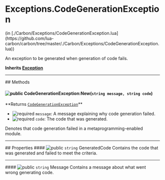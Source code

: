 <link href="../../style.css" rel="stylesheet" type="text/css"/>
<h1 class="class-title">Exceptions.CodeGenerationException</h1>
<span class="file-link">(in [./Carbon/Exceptions/CodeGenerationException.lua](https://github.com/lua-carbon/carbon/tree/master/./Carbon/Exceptions/CodeGenerationException.lua))</span><br/>

An exception to be generated when generation of code fails.

**Inherits <a href="Classes/Exception">Exception</a>**

<hr />
## Methods
<h4 class="method-name"><img class="doc-image" alt="public" src="https://img.shields.io/badge/ -public-11b237.svg?style=flat-square" />  CodeGenerationException:New(<code>string message, string code</code>)</h4>
**<span class="method-returns">Returns <code><a href="Classes/Exceptions.CodeGenerationException">CodeGenerationException</a></code></span>**

- <img class="doc-image" alt="required" src="https://img.shields.io/badge/%20-required-ff9600.svg?style=flat-square" />  `message`: A message explaining why code generation failed.
- <img class="doc-image" alt="required" src="https://img.shields.io/badge/%20-required-ff9600.svg?style=flat-square" />  `code`: The code that was generated.

Denotes that code generation failed in a metaprogramming-enabled module.


<hr />
## Properties
#### <img class="doc-image" alt="public" src="https://img.shields.io/badge/ -public-11b237.svg?style=flat-square" /> <code>string</code> GeneratedCode
Contains the code that was generated and failed to meet the criteria.

<hr/>
#### <img class="doc-image" alt="public" src="https://img.shields.io/badge/ -public-11b237.svg?style=flat-square" /> <code>string</code> Message
Contains a message about what went wrong generating code.


